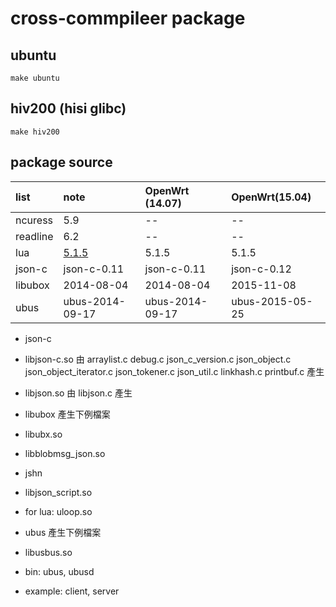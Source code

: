 # cross-commpileer package

## ubuntu 

```
make ubuntu
```

## hiv200 (hisi glibc)

```
make hiv200
```

## package source

list | note | OpenWrt (14.07) | OpenWrt(15.04) |
:----|:--------|:---------------------------|:--------------------------|
ncuress | 5.9 | -- | -- |
readline | 6.2 | -- | -- |
lua  | [5.1.5][1] |  5.1.5 | 5.1.5 |
json-c | json-c-0.11 | json-c-0.11 | json-c-0.12 |
libubox | 2014-08-04 | 2014-08-04 | 2015-11-08 |
ubus | ubus-2014-09-17 | ubus-2014-09-17 | ubus-2015-05-25 |

- json-c
 - libjson-c.so 
 由 arraylist.c debug.c json_c_version.c json_object.c json_object_iterator.c json_tokener.c json_util.c linkhash.c printbuf.c 產生
 - libjson.so
 由 libjson.c 產生

- libubox 產生下例檔案
 - libubx.so
 - libblobmsg_json.so
 - jshn
 - libjson_script.so
 - for lua: uloop.so

- ubus 產生下例檔案
 -  libusbus.so
 - bin: ubus, ubusd
 - example: client, server


[1]:https://www.lua.org/ftp/lua-5.1.5.tar.gz